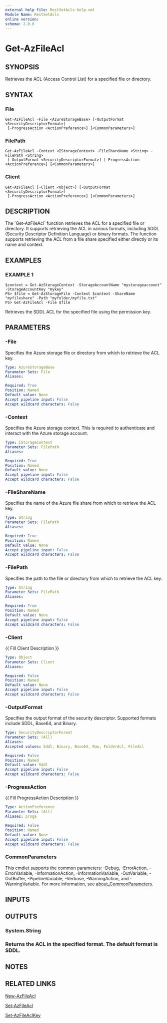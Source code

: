 ```yaml
---
external help file: RestSetAcls-help.xml
Module Name: RestSetAcls
online version:
schema: 2.0.0
---
```


# Get-AzFileAcl

## SYNOPSIS
Retrieves the ACL (Access Control List) for a specified file or directory.

## SYNTAX

### File
```
Get-AzFileAcl -File <AzureStorageBase> [-OutputFormat <SecurityDescriptorFormat>]
 [-ProgressAction <ActionPreference>] [<CommonParameters>]
```

### FilePath
```
Get-AzFileAcl -Context <IStorageContext> -FileShareName <String> -FilePath <String>
 [-OutputFormat <SecurityDescriptorFormat>] [-ProgressAction <ActionPreference>] [<CommonParameters>]
```

### Client
```
Get-AzFileAcl [-Client <Object>] [-OutputFormat <SecurityDescriptorFormat>]
 [-ProgressAction <ActionPreference>] [<CommonParameters>]
```

## DESCRIPTION
The \`Get-AzFileAcl\` function retrieves the ACL for a specified file or directory.
It supports retrieving the ACL in
various formats, including SDDL (Security Descriptor Definition Language) or binary formats.
The function supports
retrieving the ACL from a file share specified either directly or its name and context.

## EXAMPLES

### EXAMPLE 1
```
$context = Get-AzStorageContext -StorageAccountName "mystorageaccount" -StorageAccountKey "mykey"
PS> $file = Get-AzStorageFile -Context $context -ShareName "myfileshare" -Path "myfolder/myfile.txt"
PS> Get-AzFileAcl -File $file
```

Retrieves the SDDL ACL for the specified file using the permission key.

## PARAMETERS

### -File
Specifies the Azure storage file or directory from which to retrieve the ACL key.

```yaml
Type: AzureStorageBase
Parameter Sets: File
Aliases:

Required: True
Position: Named
Default value: None
Accept pipeline input: False
Accept wildcard characters: False
```

### -Context
Specifies the Azure storage context.
This is required to authenticate and interact with the Azure storage account.

```yaml
Type: IStorageContext
Parameter Sets: FilePath
Aliases:

Required: True
Position: Named
Default value: None
Accept pipeline input: False
Accept wildcard characters: False
```

### -FileShareName
Specifies the name of the Azure file share from which to retrieve the ACL key.

```yaml
Type: String
Parameter Sets: FilePath
Aliases:

Required: True
Position: Named
Default value: None
Accept pipeline input: False
Accept wildcard characters: False
```

### -FilePath
Specifies the path to the file or directory from which to retrieve the ACL key.

```yaml
Type: String
Parameter Sets: FilePath
Aliases:

Required: True
Position: Named
Default value: None
Accept pipeline input: False
Accept wildcard characters: False
```

### -Client
{{ Fill Client Description }}

```yaml
Type: Object
Parameter Sets: Client
Aliases:

Required: False
Position: Named
Default value: None
Accept pipeline input: False
Accept wildcard characters: False
```

### -OutputFormat
Specifies the output format of the security descriptor.
Supported formats include SDDL, Base64, and Binary.

```yaml
Type: SecurityDescriptorFormat
Parameter Sets: (All)
Aliases:
Accepted values: Sddl, Binary, Base64, Raw, FolderAcl, FileAcl

Required: False
Position: Named
Default value: Sddl
Accept pipeline input: False
Accept wildcard characters: False
```

### -ProgressAction
{{ Fill ProgressAction Description }}

```yaml
Type: ActionPreference
Parameter Sets: (All)
Aliases: proga

Required: False
Position: Named
Default value: None
Accept pipeline input: False
Accept wildcard characters: False
```

### CommonParameters
This cmdlet supports the common parameters: -Debug, -ErrorAction, -ErrorVariable, -InformationAction, -InformationVariable, -OutVariable, -OutBuffer, -PipelineVariable, -Verbose, -WarningAction, and -WarningVariable. For more information, see [about_CommonParameters](http://go.microsoft.com/fwlink/?LinkID=113216).

## INPUTS

## OUTPUTS

### System.String
### Returns the ACL in the specified format. The default format is SDDL.
## NOTES

## RELATED LINKS

[New-AzFileAcl]()

[Set-AzFileAcl]()

[Set-AzFileAclKey]()

